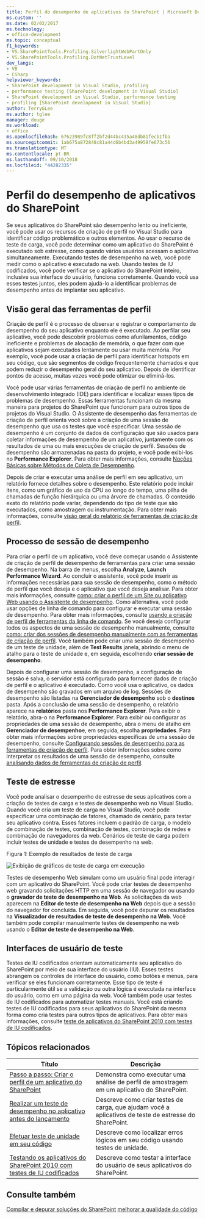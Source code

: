 ```yaml
---
title: Perfil do desempenho de aplicativos do SharePoint | Microsoft Docs
ms.custom: ''
ms.date: 02/02/2017
ms.technology:
- office-development
ms.topic: conceptual
f1_keywords:
- VS.SharePointTools.Profiling.SilverlightWebPartOnly
- VS.SharePointTools.Profiling.DotNetTrustLevel
dev_langs:
- VB
- CSharp
helpviewer_keywords:
- SharePoint development in Visual Studio, profiling
- performance testing [SharePoint development in Visual Studio]
- SharePoint development in Visual Studio, performance testing
- profiling [SharePoint development in Visual Studio]
author: TerryGLee
ms.author: tglee
manager: douge
ms.workload:
- office
ms.openlocfilehash: 67623989fc8ff2bf2d44bc435a48db81fecb1fba
ms.sourcegitcommit: 1ab675a872848c81a44d6b4bd3a49958fe673c56
ms.translationtype: MT
ms.contentlocale: pt-BR
ms.lasthandoff: 09/10/2018
ms.locfileid: "44282335"
---
```

# <a name="profile-the-performance-of-sharepoint-applications"></a>Perfil do desempenho de aplicativos do SharePoint

Se seus aplicativos do SharePoint são desempenho lento ou ineficiente, você pode usar os recursos de criação de perfil no Visual Studio para identificar código problemático e outros elementos. Ao usar o recurso de teste de carga, você pode determinar como um aplicativo do SharePoint é executado sob estresse, como quando vários usuários acessam o aplicativo simultaneamente. Executando testes de desempenho na web, você pode medir como o aplicativo é executado na web. Usando testes de IU codificados, você pode verificar se o aplicativo do SharePoint inteiro, inclusive sua interface do usuário, funciona corretamente. Quando você usa esses testes juntos, eles podem ajudá-lo a identificar problemas de desempenho antes de implantar seu aplicativo.

## <a name="profile-tools-overview"></a>Visão geral das ferramentas de perfil

Criação de perfil é o processo de observar e registrar o comportamento de desempenho do seu aplicativo enquanto ele é executado. Ao perfilar seu aplicativo, você pode descobrir problemas como afunilamentos, código ineficiente e problemas de alocação de memória, o que fazer com que aplicativos sejam executados lentamente ou usar muita memória. Por exemplo, você pode usar a criação de perfil para identificar hotspots em seu código, que são segmentos de código frequentemente chamados e que podem reduzir o desempenho geral do seu aplicativo. Depois de identificar pontos de acesso, muitas vezes você pode otimizar ou eliminá-los.

Você pode usar várias ferramentas de criação de perfil no ambiente de desenvolvimento integrado (IDE) para identificar e localizar esses tipos de problemas de desempenho. Essas ferramentas funcionam da mesma maneira para projetos do SharePoint que funcionam para outros tipos de projetos do Visual Studio. O Assistente de desempenho das ferramentas de criação de perfil orienta você sobre a criação de uma sessão de desempenho que usa os testes que você especificar. Uma sessão de desempenho é um conjunto de dados de configuração que são usados para coletar informações de desempenho de um aplicativo, juntamente com os resultados de uma ou mais execuções de criação de perfil. Sessões de desempenho são armazenadas na pasta do projeto, e você pode exibi-los no **Performance Explorer**. Para obter mais informações, consulte [Noções Básicas sobre Métodos de Coleta de Desempenho](/visualstudio/profiling/understanding-performance-collection-methods).

Depois de criar e executar uma análise de perfil em seu aplicativo, um relatório fornece detalhes sobre o desempenho. Este relatório pode incluir itens, como um gráfico de uso da CPU ao longo do tempo, uma pilha de chamadas de função hierárquica ou uma árvore de chamadas. O conteúdo exato do relatório pode variar, dependendo do tipo de teste que são executados, como amostragem ou instrumentação. Para obter mais informações, consulte [visão geral do relatório de ferramentas de criação de perfil](http://go.microsoft.com/fwlink/?LinkId=224689).

## <a name="performance-session-process"></a>Processo de sessão de desempenho

Para criar o perfil de um aplicativo, você deve começar usando o Assistente de criação de perfil de desempenho de ferramentas para criar uma sessão de desempenho. Na barra de menus, escolha **Analyze**, **Launch Performance Wizard**. Ao concluir o assistente, você pode inserir as informações necessárias para sua sessão de desempenho, como o método de perfil que você deseja e o aplicativo que você deseja analisar. Para obter mais informações, consulte [como: criar o perfil de um Site ou aplicativo Web usando o Assistente de desempenho](http://go.microsoft.com/fwlink/?LinkId=224692). Como alternativa, você pode usar opções de linha de comando para configurar e executar uma sessão de desempenho. Para obter mais informações, consulte [usando a criação de perfil de ferramentas da linha de comando](http://go.microsoft.com/fwlink/?LinkId=224703). Se você deseja configurar todos os aspectos de uma sessão de desempenho manualmente, consulte [como: criar dos sessões de desempenho manualmente com as ferramentas de criação de perfil](http://go.microsoft.com/fwlink/?LinkId=224691). Você também pode criar uma sessão de desempenho de um teste de unidade, além de **Test Results** janela, abrindo o menu de atalho para o teste de unidade e, em seguida, escolhendo **criar sessão de desempenho**.

Depois de configurar uma sessão de desempenho, a configuração de sessão é salva, o servidor está configurado para fornecer dados de criação de perfil e o aplicativo é executado. Como você usa o aplicativo, os dados de desempenho são gravados em um arquivo de log. Sessões de desempenho são listadas na **Gerenciador de desempenho** sob o **destinos** pasta. Após a conclusão de uma sessão de desempenho, o relatório aparece na **relatórios** pasta nos **Performance Explorer**. Para exibir o relatório, abra-o na **Performance Explorer**. Para exibir ou configurar as propriedades de uma sessão de desempenho, abra o menu de atalho em **Gerenciador de desempenho**e, em seguida, escolha **propriedades**. Para obter mais informações sobre propriedades específicas de uma sessão de desempenho, consulte [Configurando sessões de desempenho para as ferramentas de criação de perfil](http://go.microsoft.com/fwlink/?LinkId=224694). Para obter informações sobre como interpretar os resultados de uma sessão de desempenho, consulte [analisando dados de ferramentas de criação de perfil](http://go.microsoft.com/fwlink/?LinkId=224704).

## <a name="stress-test"></a>Teste de estresse

Você pode analisar o desempenho de estresse de seus aplicativos com a criação de testes de carga e testes de desempenho web no Visual Studio. Quando você cria um teste de carga no Visual Studio, você pode especificar uma combinação de fatores, chamado de cenário, para testar seu aplicativo contra. Esses fatores incluem o padrão de carga, o modelo de combinação de testes, combinação de testes, combinação de redes e combinação de navegadores da web. Cenários de teste de carga podem incluir testes de unidade e testes de desempenho na web.

Figura 1: Exemplo de resultados de teste de carga

![Exibição de gráficos de teste de carga em execução](../sharepoint/media/load-webgraphs.png "exibição de gráficos de teste de carga em execução")

Testes de desempenho Web simulam como um usuário final pode interagir com um aplicativo do SharePoint. Você pode criar testes de desempenho web gravando solicitações HTTP em uma sessão de navegador ou usando o **gravador de teste de desempenho na Web**. As solicitações da web aparecem na **Editor de teste de desempenho na Web** depois que a sessão do navegador for concluída. Em seguida, você pode depurar os resultados na **Visualizador de resultados de teste de desempenho na Web**. Você também pode compilar manualmente testes de desempenho na web usando o **Editor de teste de desempenho na Web**.

## <a name="test-user-interfaces"></a>Interfaces de usuário de teste

Testes de IU codificados orientam automaticamente seu aplicativo do SharePoint por meio de sua interface do usuário (IU). Esses testes abrangem os controles de interface do usuário, como botões e menus, para verificar se eles funcionam corretamente. Esse tipo de teste é particularmente útil se a validação ou outra lógica é executada na interface do usuário, como em uma página da web. Você também pode usar testes de IU codificados para automatizar testes manuais. Você está criando testes de IU codificados para seus aplicativos do SharePoint da mesma forma como cria testes para outros tipos de aplicativos. Para obter mais informações, consulte [teste de aplicativos do SharePoint 2010 com testes de IU codificados](/visualstudio/test/testing-sharepoint-2010-applications-with-coded-ui-tests).

## <a name="related-topics"></a>Tópicos relacionados

|Título|Descrição|
|-----------|-----------------|
|[Passo a passo: Criar o perfil de um aplicativo do SharePoint](../sharepoint/walkthrough-profiling-a-sharepoint-application.md)|Demonstra como executar uma análise de perfil de amostragem em um aplicativo do SharePoint.|
|[Realizar um teste de desempenho no aplicativo antes do lançamento](/azure/devops/test/load-test/run-performance-tests-app-before-release?view=vsts)|Descreve como criar testes de carga, que ajudam você a aplicativos de teste de estresse do SharePoint.|
|[Efetuar teste de unidade em seu código](/visualstudio/test/unit-test-your-code)|Descreve como localizar erros lógicos em seu código usando testes de unidade.|
|[Testando os aplicativos do SharePoint 2010 com testes de IU codificados](/visualstudio/test/testing-sharepoint-2010-applications-with-coded-ui-tests)|Descreve como testar a interface do usuário de seus aplicativos do SharePoint.|

## <a name="see-also"></a>Consulte também

[Compilar e depurar soluções do SharePoint](../sharepoint/building-and-debugging-sharepoint-solutions.md)
[melhorar a qualidade do código](/visualstudio/test/improve-code-quality)
